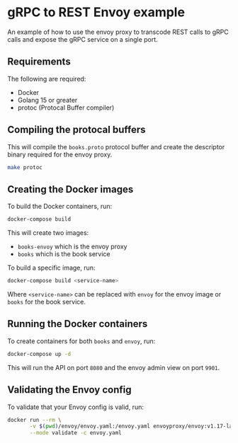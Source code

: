 # gRPC to REST Envoy example

An example of how to use the envoy proxy to transcode REST calls to gRPC calls and expose the gRPC service on a single port.

## Requirements

The following are required:

* Docker
* Golang 15 or greater
* protoc (Protocal Buffer compiler)

## Compiling the protocal buffers

This will compile the `books.proto` protocol buffer and create the descriptor binary required for the envoy proxy.

```bash
make protoc
```

## Creating the Docker images

To build the Docker containers, run:

```bash
docker-compose build
```

This will create two images:

* `books-envoy` which is the envoy proxy
* `books` which is the book service

To build a specific image, run:

```bash
docker-compose build <service-name>
```

Where `<service-name>` can be replaced with `envoy` for the envoy image or `books` for the book service.

## Running the Docker containers

To create containers for both `books` and `envoy`, run:

```bash
docker-compose up -d
```

This will run the API on port `8080` and the envoy admin view on port `9901`.

## Validating the Envoy config

To validate that your Envoy config is valid, run:

```bash
docker run --rm \
       -v $(pwd)/envoy/envoy.yaml:/envoy.yaml envoyproxy/envoy:v1.17-latest \
       --mode validate -c envoy.yaml
```
